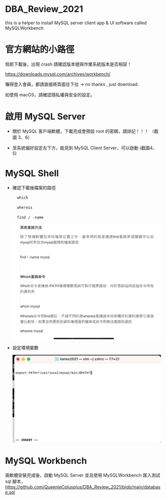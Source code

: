 # DBA_Review_2021
this is a helper to install MySQL server client app &amp; UI software called MySQLWorkbench 


# 官方網站的小路徑

倘若下載後，出現 crash 請確認版本號與作業系統版本是否相容！

https://downloads.mysql.com/archives/workbench/

懶得登入會員，都請直接將頁面往下拉 -> no thanks , just download. 

如使用 macOS，請確認隱私權與安全的設定。


# 啟用 MySQL Server

* 關於 MySQL 客戶端軟體，下載完成會預設 root 的密碼，請詳記！！！ （截圖 3、6）

* 至系統偏好設定左下方，能見到 MySQL Client Server，可以啟動 (截圖4、5)


# MySQL Shell

* 確認下載後檔案的路徑


        which
     
        whereis
        
        find / -name


  ![](https://raw.githubusercontent.com/QueenieCplusplus/DBA_Review_2021/main/0b.png)

* 設定環境變數 

  ![](https://raw.githubusercontent.com/QueenieCplusplus/DBA_Review_2021/main/8.png)


# MySQL Workbench

兩軟體安裝完成後，啟動 MySQL Server 並且使用 MySQLWorkbench 匯入測試 sql 腳本，https://github.com/QueenieCplusplus/DBA_Review_2021/blob/main/database.sql

